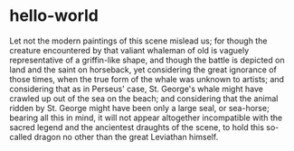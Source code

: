 # hello-world

Let not the modern paintings of this scene mislead us; for though the creature encountered by that valiant whaleman of old is vaguely representative of a griffin-like shape, and though the battle is depicted on land and the saint on horseback, yet considering the great ignorance of those times, when the true form of the whale was unknown to artists; and considering that as in Perseus' case, St. George's whale might have crawled up out of the sea on the beach; and considering that the animal ridden by St. George might have been only a large seal, or sea-horse; bearing all this in mind, it will not appear altogether incompatible with the sacred legend and the ancientest draughts of the scene, to hold this so-called dragon no other than the great Leviathan himself.
